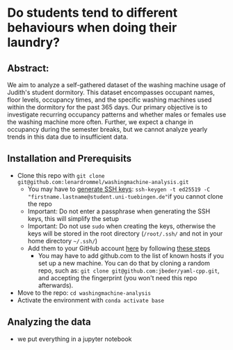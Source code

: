 # Do students tend to different behaviours when doing their laundry?

## Abstract:
We aim to analyze a self-gathered dataset of the washing machine usage of Judith's student dormitory.
This dataset encompasses occupant names, floor levels, occupancy times, and the specific washing machines used within the dormitory for the past 365 days. 
Our primary objective is to investigate recurring occupancy patterns and whether males or females use the washing machine more often. Further, we expect a change in occupancy during the semester breaks, but we cannot analyze yearly trends in this data due to insufficient data.

## Installation and Prerequisits
- Clone this repo with `git clone git@github.com:lenardrommel/washingmachine-analysis.git`
  - You may have to [generate SSH keys](https://kinsta.com/blog/generate-ssh-key/): `ssh-keygen -t ed25519 -C "firstname.lastname@student.uni-tuebingen.de"`if you cannot clone the repo
  - Important: Do not enter a passphrase when generating the SSH keys, this will simplify the setup
  - Important: Do not use `sudo` when creating the keys, otherwise the keys will be stored in the root directory (`/root/.ssh/` and not in your home directory `~/.ssh/`)
  - Add them to your GitHub account [here](https://github.com/settings/keys) by following [these steps](https://docs.github.com/en/authentication/connecting-to-github-with-ssh/adding-a-new-ssh-key-to-your-github-account)
    - You may have to add github.com to the list of known hosts if you set up a new machine. You can do that by cloning a random repo, such as: `git clone git@github.com:jbeder/yaml-cpp.git`, and accepting the fingerprint (you won't need this repo afterwards).
- Move to the repo: `cd washingmachine-analysis`
- Activate the environment with `conda activate base`

## Analyzing the data
- we put everything in a jupyter notebook
